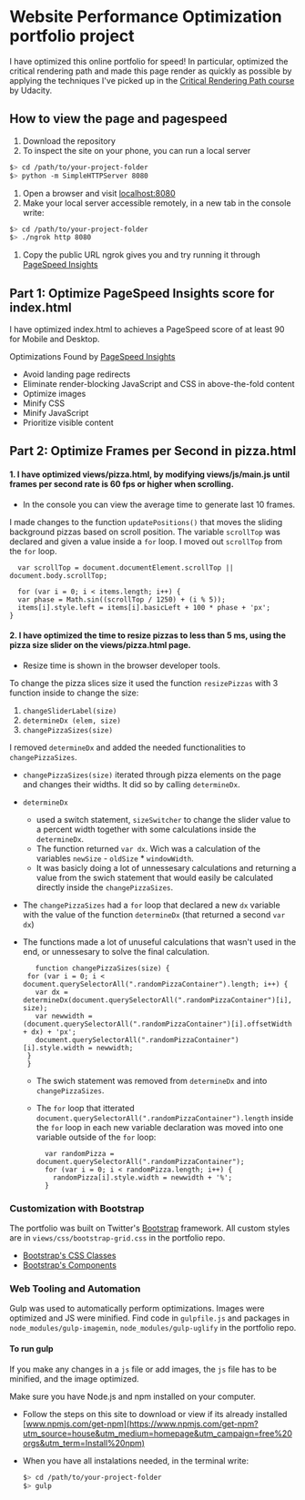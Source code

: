 # Website Performance Optimization portfolio project

I have optimized this online portfolio for speed! In particular, optimized the critical rendering path and made this page render as quickly as possible by applying the techniques I've picked up in the [Critical Rendering Path course](https://www.udacity.com/course/ud884) by Udacity.


## How to view the page and pagespeed

1. Download the repository
1. To inspect the site on your phone, you can run a local server

  ```bash
  $> cd /path/to/your-project-folder
  $> python -m SimpleHTTPServer 8080
  ```

1. Open a browser and visit [localhost:8080](http://localhost:8080/)
1. Make your local server accessible remotely, in a new tab in the console write: 

  ``` bash
  $> cd /path/to/your-project-folder
  $> ./ngrok http 8080
  ```

1. Copy the public URL ngrok gives you and try running it through [PageSpeed Insights](https://developers.google.com/speed/pagespeed/insights/) 


## Part 1: Optimize PageSpeed Insights score for index.html

I have optimized index.html to achieves a PageSpeed score of at least 90 for Mobile and Desktop.

Optimizations Found by [PageSpeed Insights](https://developers.google.com/speed/pagespeed/insights/)

- Avoid landing page redirects
- Eliminate render-blocking JavaScript and CSS in above-the-fold content
- Optimize images
- Minify CSS
- Minify JavaScript
- Prioritize visible content



## Part 2: Optimize Frames per Second in pizza.html

#### 1. I have optimized views/pizza.html, by modifying views/js/main.js until frames per second rate is 60 fps or higher when scrolling. 

- In the console you can view the average time to generate last 10 frames.

I made changes to the function `updatePositions()` that moves the sliding background pizzas based on scroll position. The variable `scrollTop` was declared and given a value inside a `for` loop. I moved out `scrollTop` from the `for` loop. 

	  var scrollTop = document.documentElement.scrollTop || document.body.scrollTop;
  
	  for (var i = 0; i < items.length; i++) {
	  var phase = Math.sin((scrollTop / 1250) + (i % 5));
	  items[i].style.left = items[i].basicLeft + 100 * phase + 'px';
	}


#### 2. I have optimized the time to resize pizzas to less than 5 ms, using the pizza size slider on the views/pizza.html page. 

- Resize time is shown in the browser developer tools.
 
 
To change the pizza slices size it used the function `resizePizzas` with 3 function inside to change the size: 

1. `changeSliderLabel(size)`
2. `determineDx (elem, size)`
3. `changePizzaSizes(size)`


I removed `determineDx` and added the needed functionalities to `changePizzaSizes`.   

 
-  `changePizzaSizes(size)` iterated through pizza elements on the page and changes their widths. It did so by calling `determineDx`. 
 
-  `determineDx` 
	-  	used a switch statement, `sizeSwitcher` to change the slider value to a percent width together with some calculations inside the `determineDx`.
	- The function returned `var dx`. Wich was a calculation of the variables `newSize` - `oldSize` * `windowWidth`. 
	- It was basicly doing a lot of unnessesary calculations and returning a value from the swich statement that would easily be calculated directly inside the `changePizzaSizes`.

-  The `changePizzaSizes` had a `for` loop that declared a new `dx` variable with the value of the function `determineDx` (that returned a second `var dx`)
-  The functions made a lot of unuseful calculations that wasn't used in the end, or unnessesary to solve the final calculation. 

		  function changePizzaSizes(size) {
    	for (var i = 0; i < document.querySelectorAll(".randomPizzaContainer").length; i++) {
	      var dx = determineDx(document.querySelectorAll(".randomPizzaContainer")[i], size);
	      var newwidth = (document.querySelectorAll(".randomPizzaContainer")[i].offsetWidth + dx) + 'px';
	      document.querySelectorAll(".randomPizzaContainer")[i].style.width = newwidth;
	    }
	  	}
	  	
	- The swich statement was removed from `determineDx` and into `changePizzaSizes`. 
	- The `for` loop that itterated `document.querySelectorAll(".randomPizzaContainer").length` inside the `for` loop in each new variable declaration was moved into one variable outside of the `for` loop: 

			var randomPizza = document.querySelectorAll(".randomPizzaContainer");
		    for (var i = 0; i < randomPizza.length; i++) {
		      randomPizza[i].style.width = newwidth + '%';
		    }

 


### Customization with Bootstrap
The portfolio was built on Twitter's <a href="http://getbootstrap.com/">Bootstrap</a> framework. All custom styles are in `views/css/bootstrap-grid.css` in the portfolio repo.

* <a href="http://getbootstrap.com/css/">Bootstrap's CSS Classes</a>
* <a href="http://getbootstrap.com/components/">Bootstrap's Components</a>

### Web Tooling and Automation
Gulp was used to automatically perform optimizations. Images were optimized and JS were minified. Find code in `gulpfile.js` and packages in `node_modules/gulp-imagemin`, `node_modules/gulp-uglify` in the portfolio repo.

#### To run gulp 
If you make any changes in a `js` file or add images, the `js` file has to be minified, and the image optimized.  
 
Make sure you have Node.js and npm installed on your computer. 

- Follow the steps on this site to download or view if its already installed [www.npmjs.com/get-npm](https://www.npmjs.com/get-npm?utm_source=house&utm_medium=homepage&utm_campaign=free%20orgs&utm_term=Install%20npm)
- When you have all instalations needed, in the terminal write: 

  ```bash
  $> cd /path/to/your-project-folder
  $> gulp
  ```

 